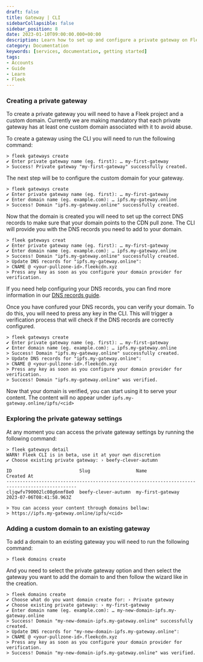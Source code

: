 ```yaml
---
draft: false
title: Gateway | CLI 
sidebarCollapsible: false
sidebar_position: 8
date: 2023-01-10T09:00:00.000+00:00
description: Learn how to set up and configure a private gateway on Fleek, serving content from your storage via a custom domain.
category: Documentation
keywords: [services, documentation, getting started]
tags:
- Accounts
- Guide
- Learn
- Fleek
---
```


### Creating a private gateway

To create a private gateway you will need to have a Fleek project and a custom domain. Currently we are making mandatory that each private gateway has at least one custom domain associated with it to avoid abuse.

To create a gateway using the CLI you will need to run the following command:

```shellscript filename="Creating a Gateway" copy
> fleek gateways create
✔ Enter private gateway name (eg. first): … my-first-gateway
> Success! Private gateway "my-first-gateway" successfully created.
```

The next step will be to configure the custom domain for your gateway. 

```shellscript filename="Configuring the custom domain" copy
> fleek gateways create
✔ Enter private gateway name (eg. first): … my-first-gateway
✔ Enter domain name (eg. example.com): … ipfs.my-gateway.online
> Success! Domain "ipfs.my-gateway.online" successfully created.   
```

Now that the domain is created you will need to set up the correct DNS records to make sure that your domain points to the CDN pull zone. The CLI will provide you with the DNS records you need to add to your domain.

```shellscript  filename="Setting up the DNS records" copy
> fleek gateways creat
✔ Enter private gateway name (eg. first): … my-first-gateway
✔ Enter domain name (eg. example.com): … ipfs.my-gateway.online
> Success! Domain "ipfs.my-gateway.online" successfully created.
> Update DNS records for "ipfs.my-gateway.online":
> CNAME @ <your-pullzone-id>.fleekcdn.xyz
> Press any key as soon as you configure your domain provider for verification.
```

If you need help configuring your DNS records, you can find more information in our [DNS records guide](/guides/dns-records).

Once you have confured your DNS records, you can verify your domain. To do this, you will need to press any key in the CLI. This will trigger a verification process that will check if the DNS records are correctly configured.

```shellscript filename="Finish" copy
> fleek gateways create
✔ Enter private gateway name (eg. first): … my-first-gateway
✔ Enter domain name (eg. example.com): … ipfs.my-gateway.online
> Success! Domain "ipfs.my-gateway.online" successfully created.
> Update DNS records for "ipfs.my-gateway.online":
> CNAME @ <your-pullzone-id>.fleekcdn.xyz
> Press any key as soon as you configure your domain provider for verification.
> Success! Domain "ipfs.my-gateway.online" was verified.    
```

Now that your domain is verified, you can start using it to serve your content. The content will no appear under `ipfs.my-gateway.online/ipfs/<cid>`

### Exploring the private gateway settings

At any moment you can access the private gateway settings by running the following command:

```shellscript filename="Gateway settings" copy
> fleek gateways detail
WARN! Fleek CLI is in beta, use it at your own discretion
✔ Choose existing private gateway: › beefy-clever-autumn

ID                         Slug                 Name                    Created At              
------------------------------------------------------------------------------------------------
cljqwfv790002lc08g6nmf8e0  beefy-clever-autumn  my-first-gateway  2023-07-06T08:41:58.963Z

> You can access your content through domains bellow:
> https://ipfs.my-gateway.online/ipfs/<cid>
```

### Adding a custom domain to an existing gateway

To add a domain to an existing gateway you will need to run the following command:

```shellscript filename="Adding a custom domain" copy
> fleek domains create
```

And you need to select the private gateway option and then select the gateway you want to add the domain to and then follow the wizard like in the creation.

```shellscript filename="Adding a custom domain" copy
> fleek domains create
✔ Choose what do you want domain create for: › Private gateway
✔ Choose existing private gateway: › my-first-gateway
✔ Enter domain name (eg. example.com): … my-new-domain-ipfs.my-gateway.online
> Success! Domain "my-new-domain-ipfs.my-gateway.online" successfully created.
> Update DNS records for "my-new-domain-ipfs.my-gateway.online":
> CNAME @ <your-pullzone-id>.fleekcdn.xyz
> Press any key as soon as you configure your domain provider for verification.
> Success! Domain "my-new-domain-ipfs.my-gateway.online" was verified.
```
